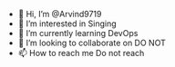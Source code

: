 - 👋 Hi, I’m @Arvind9719
- 👀 I’m interested in Singing
- 🌱 I’m currently learning DevOps
- 💞️ I’m looking to collaborate on DO NOT
- 📫 How to reach me Do not reach

<!---
Arvind9719/Arvind9719 is a ✨ special ✨ repository because its `README.md` (this file) appears on your GitHub profile.
You can click the Preview link to take a look at your changes.
--->
